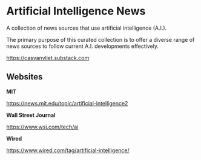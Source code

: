 # Artificial Intelligence News

A collection of news sources that use artificial intelligence (A.I.).

The primary purpose of this curated collection is to offer a diverse range of news sources to follow current A.I. developments effectively.

https://casvanvliet.substack.com

## Websites

**MIT**

https://news.mit.edu/topic/artificial-intelligence2

**Wall Street Journal**

https://www.wsj.com/tech/ai

**Wired**

https://www.wired.com/tag/artificial-intelligence/
